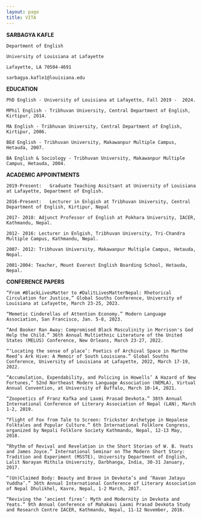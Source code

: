 ```yaml
---
layout: page
title: VITA
---
```


**SARBAGYA KAFLE**

    Department of English

    University of Louisiana at Lafayette

    Lafayette, LA 70504-4691

    sarbagya.kafle1@louisiana.edu


**EDUCATION** 

    PhD English - University of Louisiana at Lafayette, Fall 2019 -  2024. 

    MPhil English - Tribhuvan University, Central Department of English, Kirtipur, 2014. 

    MA English - Tribhuvan University, Central Department of English, Kirtipur, 2006.

    BEd English - Tribhuvan University, Makawanpur Multiple Campus, Hetauda, 2007.  

    BA English & Sociology - Tribhuvan University, Makawanpur Multiple Campus, Hetauda, 2004.

**ACADEMIC APPOINTMENTS** 

    2019-Present:	Graduate Teaching Assitsant at University of Louisiana at Lafayette, Department of English.   

    2016-Present:	Lecturer in Enlgish at Tribhuvan University, Central Department of English, Kirtipur, Nepal 

    2017- 2018: Adjunct Professor of English at Pokhara University, IACER, Kathmandu, Nepal. 

    2012- 2016: Lecturer in Enlgish, Tribhuvan University, Tri-Chandra Multiple Campus, Kathmandu, Nepal. 

    2007- 2012: Tribhuvan University, Makawanpur Multiple Campus, Hetauda, Nepal.  

    2001-2004: Teacher, Mount Everest English Boarding School, Hetauda, Nepal.

**CONFERENCE PAPERS**

    “From #BlackLivesMatter to #DalitLivesMatterNepal: Rhetorical Circulation for Justice,” Global Souths Conference, University of Louisiana at Lafayette, March 23-25, 2023. 

    “Memetic Cinderellas of Attention Economy.” Modern Language Association, San Francisco, Jan. 5-8, 2023. 

    “And Booker Ran Away: Compromised Black Masculinity in Morrison's God Help the Child.” 36th Annual Multiethnic Literature of the United States (MELUS) Conference, New Orleans, March 23-27, 2022. 

    “‘Locating the sense of place’: Poetics of Archival Space in Marthe Reed’s Ark Hive: A Memoir of South Louisiana.” Global Souths Conference, University of Louisiana at Lafayette, 2022, March 17-19, 2022.  

    “Accumulation, Expendability, and Policing in Howells’ A Hazard of New Fortunes,” 52nd Northeast Modern Language Association (NEMLA), Virtual Annual Convention, at University of Buffalo, March 10-14, 2021.  

    “Zoopoetics of Franz Kafka and Laxmi Prasad Devkota.” 38th Annual International Conference of Literary Association of Nepal (LAN), March 1-2, 2019. 

    “Flight of Fox from Tale to Screen: Trickster Archetype in Nepalese Folktales and Popular Culture.” 6th International Folklore Congress, organized by Nepali Folklore Society Kathmandu, Nepal, 12-13 May, 2018.  

    “Rhythm of Revival and Revelation in the Short Stories of W. B. Yeats and James Joyce.” International Seminar on The Modern Short Story: Tradition and Experiment (MSSTE), University Department of English, Lalit Narayan Mithila University, Darbhanga, India, 30-31 January, 2017.  

    “(Un)Claimed Body: Beauty and Brave in Devkota’s and ‘Ravan Jatayu Yuddha’.” 36th Annual International Conference of Literary Association of Nepal Dhulikhel, Kavre, Nepal, 1-2 March, 2017. 

    “Reviving the ‘ancient fires’: Myth and Modernity in Devkota and Yeats.” 9th Annual Conference of Mahakavi Laxmi Prasad Devkota Study and Research Centre IACER, Kathmandu, Nepal, 11-12 November, 2016.   
